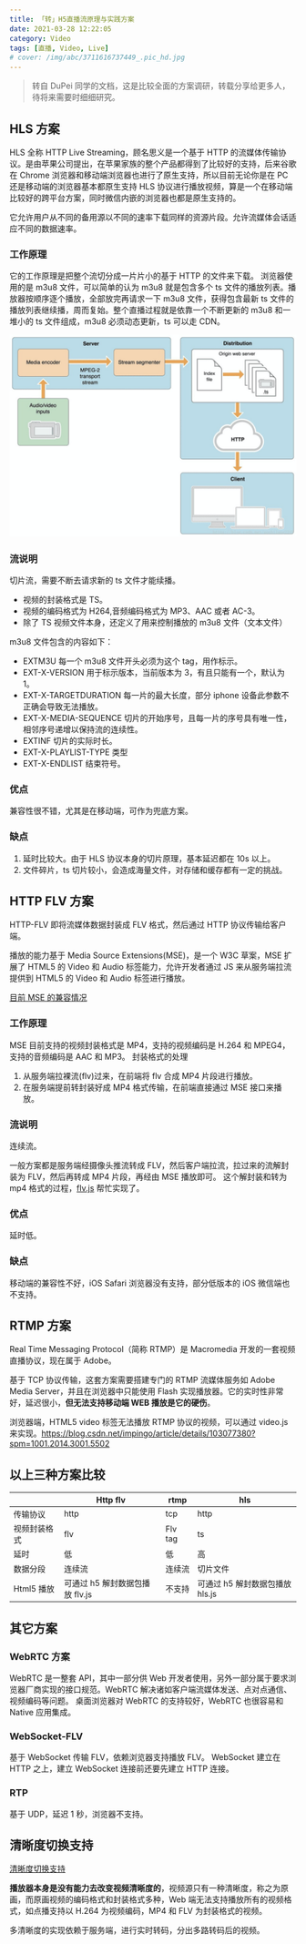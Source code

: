 ```yaml
---
title: 「转」H5直播流原理与实践方案
date: 2021-03-28 12:22:05
category: Video
tags: [直播, Video, Live]
# cover: /img/abc/3711616737449_.pic_hd.jpg
---
```


> 转自 DuPei 同学的文档，这是比较全面的方案调研，转载分享给更多人，待将来需要时细细研究。

## HLS 方案

HLS 全称 HTTP Live Streaming，顾名思义是一个基于 HTTP 的流媒体传输协议。是由苹果公司提出，在苹果家族的整个产品都得到了比较好的支持，后来谷歌在 Chrome 浏览器和移动端浏览器也进行了原生支持，所以目前无论你是在 PC 还是移动端的浏览器基本都原生支持 HLS 协议进行播放视频，算是一个在移动端比较好的跨平台方案，同时微信内嵌的浏览器也都是原生支持的。

它允许用户从不同的备用源以不同的速率下载同样的资源片段。允许流媒体会话适应不同的数据速率。

### 工作原理

它的工作原理是把整个流切分成一片片小的基于 HTTP 的文件来下载。
浏览器使用的是 m3u8 文件，可以简单的认为 m3u8 就是包含多个 ts 文件的播放列表。播放器按顺序逐个播放，全部放完再请求一下 m3u8 文件，获得包含最新 ts 文件的播放列表继续播，周而复始。整个直播过程就是依靠一个不断更新的 m3u8 和一堆小的 ts 文件组成，m3u8 必须动态更新，ts 可以走 CDN。

![](/imgs/video_live_hls.png)

### 流说明

切片流，需要不断去请求新的 ts 文件才能续播。

- 视频的封装格式是 TS。
- 视频的编码格式为 H264,音频编码格式为 MP3、AAC 或者 AC-3。
- 除了 TS 视频文件本身，还定义了用来控制播放的 m3u8 文件（文本文件）

m3u8 文件包含的内容如下：

- EXTM3U
  每一个 m3u8 文件开头必须为这个 tag，用作标示。
- EXT-X-VERSION
  用于标示版本，当前版本为 3，有且只能有一个，默认为 1。
- EXT-X-TARGETDURATION
  每一片的最大长度，部分 iphone 设备此参数不正确会导致无法播放。
- EXT-X-MEDIA-SEQUENCE
  切片的开始序号，且每一片的序号具有唯一性，相邻序号递增以保持流的连续性。
- EXTINF
  切片的实际时长。
- EXT-X-PLAYLIST-TYPE
  类型
- EXT-X-ENDLIST
  结束符号。

### 优点

兼容性很不错，尤其是在移动端，可作为兜底方案。

### 缺点

1. 延时比较大。由于 HLS 协议本身的切片原理，基本延迟都在 10s 以上。
2. 文件碎片，ts 切片较小，会造成海量文件，对存储和缓存都有一定的挑战。

## HTTP FLV 方案

HTTP-FLV 即将流媒体数据封装成 FLV 格式，然后通过 HTTP 协议传输给客户端。

播放的能力基于 Media Source Extensions(MSE)，是一个 W3C 草案，MSE 扩展了 HTML5 的 Video 和 Audio 标签能力，允许开发者通过 JS 来从服务端拉流提供到 HTML5 的 Video 和 Audio 标签进行播放。

[目前 MSE 的兼容情况](https://caniuse.com/?search=Media%20Source%20Extensions)

### 工作原理

MSE 目前支持的视频封装格式是 MP4，支持的视频编码是 H.264 和 MPEG4，支持的音频编码是 AAC 和 MP3。
封装格式的处理

1. 从服务端拉裸流(flv)过来，在前端将 flv 合成 MP4 片段进行播放。
2. 在服务端提前转封装好成 MP4 格式传输，在前端直接通过 MSE 接口来播放。

### 流说明

连续流。

一般方案都是服务端经摄像头推流转成 FLV，然后客户端拉流，拉过来的流解封装为 FLV，然后再转成 MP4 片段，再经由 MSE 播放即可。
这个解封装和转为 mp4 格式的过程，[flv.js](https://github.com/bilibili/flv.js) 帮忙实现了。

### 优点

延时低。

### 缺点

移动端的兼容性不好，iOS Safari 浏览器没有支持，部分低版本的 iOS 微信端也不支持。

## RTMP 方案

Real Time Messaging Protocol（简称 RTMP）是 Macromedia 开发的一套视频直播协议，现在属于 Adobe。

基于 TCP 协议传输，这套方案需要搭建专门的 RTMP 流媒体服务如 Adobe Media Server，并且在浏览器中只能使用 Flash 实现播放器。它的实时性非常好，延迟很小，**但无法支持移动端 WEB 播放是它的硬伤**。

浏览器端，HTML5 video 标签无法播放 RTMP 协议的视频，可以通过 video.js 来实现。https://blog.csdn.net/impingo/article/details/103077380?spm=1001.2014.3001.5502

## 以上三种方案比较

|              | Http flv                        | rtmp    | hls                             |
| ------------ | ------------------------------- | ------- | ------------------------------- |
| 传输协议     | http                            | tcp     | http                            |
| 视频封装格式 | flv                             | Flv tag | ts                              |
| 延时         | 低                              | 低      | 高                              |
| 数据分段     | 连续流                          | 连续流  | 切片文件                        |
| Html5 播放   | 可通过 h5 解封数据包播放 flv.js | 不支持  | 可通过 h5 解封数据包播放 hls.js |

## 其它方案

### WebRTC 方案

WebRTC 是一整套 API，其中一部分供 Web 开发者使用，另外一部分属于要求浏览器厂商实现的接口规范。WebRTC 解决诸如客户端流媒体发送、点对点通信、视频编码等问题。
桌面浏览器对 WebRTC 的支持较好，WebRTC 也很容易和 Native 应用集成。

### WebSocket-FLV

基于 WebSocket 传输 FLV，依赖浏览器支持播放 FLV。
WebSocket 建立在 HTTP 之上，建立 WebSocket 连接前还要先建立 HTTP 连接。

### RTP

基于 UDP，延迟 1 秒，浏览器不支持。

## 清晰度切换支持

[清晰度切换支持](https://cloud.tencent.com/document/product/454/7503#.E5.8A.9F.E8.83.BD.E4.BB.8B.E7.BB.8D)

**播放器本身是没有能力去改变视频清晰度的**，视频源只有一种清晰度，称之为原画，而原画视频的编码格式和封装格式多种，Web 端无法支持播放所有的视频格式，如点播支持以 H.264 为视频编码，MP4 和 FLV 为封装格式的视频。

多清晰度的实现依赖于服务端，进行实时转码，分出多路转码后的视频。
